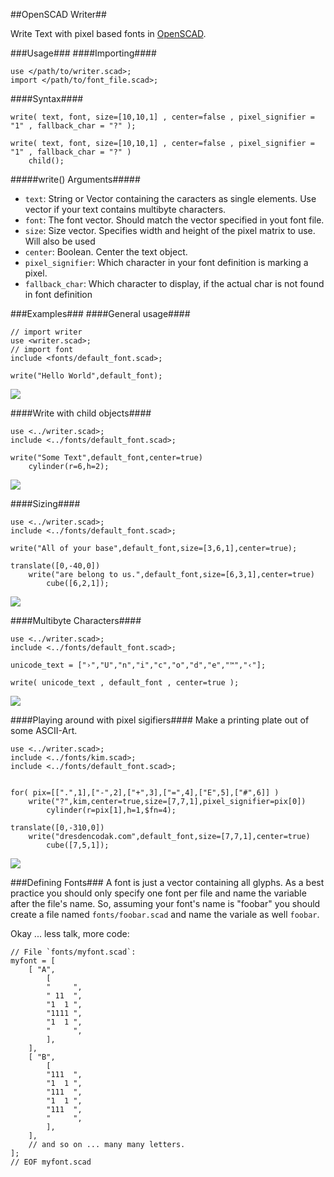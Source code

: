 ##OpenSCAD Writer##

Write Text with pixel based fonts in [OpenSCAD](http://www.openscad.org/).

###Usage###
####Importing####
```
use </path/to/writer.scad>;
import </path/to/font_file.scad>;
```

####Syntax####
```
write( text, font, size=[10,10,1] , center=false , pixel_signifier = "1" , fallback_char = "?" );
```

```
write( text, font, size=[10,10,1] , center=false , pixel_signifier = "1" , fallback_char = "?" )
	child();
```

#####write() Arguments#####
- `text`: String or Vector containing the caracters as single elements. Use vector if your text contains multibyte characters.
- `font`: The font vector. Should match the vector specified in yout font file.
- `size`: Size vector. Specifies width and height of the pixel matrix to use. Will also be used 
- `center`: Boolean. Center the text object.
- `pixel_signifier`: Which character in your font definition is marking a pixel. 
- `fallback_char`: Which character to display, if the actual char is not found in font definition

###Examples###
####General usage####
```
// import writer
use <writer.scad>;
// import font
include <fonts/default_font.scad>;

write("Hello World",default_font);
```
![](examples/general.png)

####Write with child objects####
```
use <../writer.scad>;
include <../fonts/default_font.scad>;

write("Some Text",default_font,center=true)
	cylinder(r=6,h=2);
```
![](examples/use-child.png)

####Sizing####
```
use <../writer.scad>;
include <../fonts/default_font.scad>;

write("All of your base",default_font,size=[3,6,1],center=true);

translate([0,-40,0])
	write("are belong to us.",default_font,size=[6,3,1],center=true)
		cube([6,2,1]);
```
![](examples/sizing.png)

####Multibyte Characters####
```
use <../writer.scad>;
include <../fonts/default_font.scad>;

unicode_text = ["›","U","n","i","c","o","d","e","™","‹"];

write( unicode_text , default_font , center=true );
```
![](examples/unicode.png)

####Playing around with pixel sigifiers####
Make a printing plate out of some ASCII-Art.

```
use <../writer.scad>;
include <../fonts/kim.scad>;
include <../fonts/default_font.scad>;


for( pix=[[".",1],["-",2],["+",3],["=",4],["E",5],["#",6]] )
	write("?",kim,center=true,size=[7,7,1],pixel_signifier=pix[0])
		cylinder(r=pix[1],h=1,$fn=4);

translate([0,-310,0])
	write("dresdencodak.com",default_font,size=[7,7,1],center=true)
		cube([7,5,1]);
```
![](examples/pixel-signifier.png)

###Defining Fonts###
A font is just a vector containing all glyphs. 
As a best practice you should only specify one font per file and name the variable after the file's name.
So, assuming your font's name is "foobar" you should create a file named `fonts/foobar.scad` and name the variale as well `foobar`.

Okay ... less talk, more code:
```
// File `fonts/myfont.scad`:
myfont = [
	[ "A",
		[
		"     ",
		" 11  ",
		"1  1 ",
		"1111 ",
		"1  1 ",
		"     ",
		],
	],
	[ "B",
		[
		"111  ",
		"1  1 ",
		"111  ",
		"1  1 ",
		"111  ",
		"     ",
		],
	],
	// and so on ... many many letters.
];
// EOF myfont.scad
```
